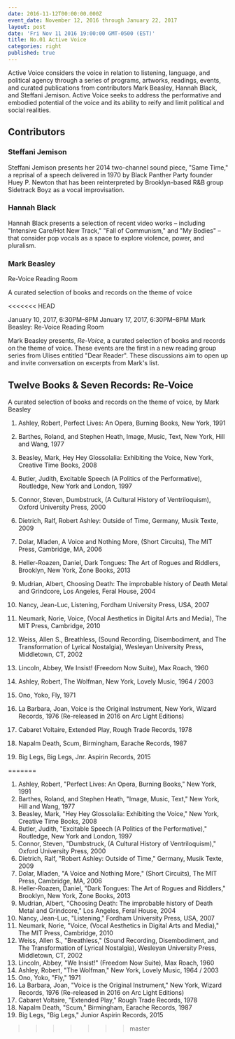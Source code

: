```yaml
---
date: 2016-11-12T00:00:00.000Z
event_date: November 12, 2016 through January 22, 2017
layout: post
date: 'Fri Nov 11 2016 19:00:00 GMT-0500 (EST)'
title: No.01 Active Voice
categories: right
published: true
---
```


Active Voice considers the voice in relation to listening, language, and political agency through a series of programs, artworks, readings, events, and curated publications from contributors Mark Beasley, Hannah Black, and Steffani Jemison. Active Voice seeks to address the performative and embodied potential of the voice and its ability to reify and limit political and social realities.

## Contributors

### Steffani Jemison

Steffani Jemison presents her 2014 two-channel sound piece, "Same Time," a reprisal of a speech delivered in 1970 by Black Panther Party founder Huey P. Newton that has been reinterpreted by Brooklyn-based R&B group Sidetrack Boyz as a vocal improvisation. 

### Hannah Black

Hannah Black presents a selection of recent video works – including "Intensive Care/Hot New Track," "Fall of Communism," and "My Bodies" – that consider pop vocals as a space to explore violence, power, and pluralism.

### Mark Beasley
Re-Voice Reading Room

A curated selection of books and records on the theme of voice

<<<<<<< HEAD


January 10, 2017, 6:30PM–8PM
January 17, 2017, 6:30PM–8PM
Mark Beasley: Re-Voice Reading Room

Mark Beasley presents, *Re-Voice*, a curated selection of books and records on the theme of voice. These events are the first in a new reading group series from Ulises entitled "Dear Reader". These discussions aim to open up and invite conversation on excerpts from Mark's list.


## Twelve Books & Seven Records: Re-Voice
A curated selection of books and records on the theme of voice, by Mark Beasley

1. Ashley, Robert, Perfect Lives: An Opera, Burning Books, New York, 1991

2. Barthes, Roland, and Stephen Heath, Image, Music, Text, New York, Hill and Wang, 1977

3. Beasley, Mark, Hey Hey Glossolalia: Exhibiting the Voice, New York, Creative Time Books, 2008

4. Butler, Judith, Excitable Speech (A Politics of the Performative), Routledge, New York and London, 1997

5. Connor, Steven, Dumbstruck, (A Cultural History of Ventriloquism), Oxford University Press, 2000

6. Dietrich, Ralf, Robert Ashley: Outside of Time, Germany, Musik Texte, 2009

7. Dolar, Mladen, A Voice and Nothing More, (Short Circuits), The MIT Press, Cambridge, MA, 2006

8. Heller-Roazen, Daniel, Dark Tongues: The Art of Rogues and Riddlers, Brooklyn, New York, Zone Books, 2013

9. Mudrian, Albert, Choosing Death: The improbable history of Death Metal and Grindcore, Los Angeles, Feral House, 2004

10. Nancy, Jean-Luc, Listening, Fordham University Press, USA, 2007

11. Neumark, Norie, Voice, (Vocal Aesthetics in Digital Arts and Media), The MIT Press, Cambridge, 2010

12. Weiss, Allen S., Breathless, (Sound Recording, Disembodiment, and The Transformation of Lyrical Nostalgia), Wesleyan University Press, Middletown, CT, 2002

13. Lincoln, Abbey, We Insist! (Freedom Now Suite), Max Roach, 1960

14. Ashley, Robert, The Wolfman, New York, Lovely Music, 1964 / 2003

15. Ono, Yoko, Fly, 1971

16. La Barbara, Joan, Voice is the Original Instrument, New York, Wizard Records, 1976 (Re-released in 2016 on Arc Light Editions)

17. Cabaret Voltaire, Extended Play, Rough Trade Records, 1978

18. Napalm Death, Scum, Birmingham, Earache Records, 1987

19. Big Legs, Big Legs, Jnr. Aspirin Records, 2015
 
=======
1. Ashley, Robert, "Perfect Lives: An Opera, Burning Books," New York, 1991
2. Barthes, Roland, and Stephen Heath, "Image, Music, Text," New York, Hill and Wang, 1977
3. Beasley, Mark, "Hey Hey Glossolalia: Exhibiting the Voice," New York, Creative Time Books, 2008
4. Butler, Judith, "Excitable Speech (A Politics of the Performative)," Routledge, New York and London, 1997
5. Connor, Steven, "Dumbstruck, (A Cultural History of Ventriloquism)," Oxford University Press, 2000
6. Dietrich, Ralf, "Robert Ashley: Outside of Time," Germany, Musik Texte, 2009
7. Dolar, Mladen, "A Voice and Nothing More," (Short Circuits), The MIT Press, Cambridge, MA, 2006
8. Heller-Roazen, Daniel, "Dark Tongues: The Art of Rogues and Riddlers," Brooklyn, New York, Zone Books, 2013
9. Mudrian, Albert, "Choosing Death: The improbable history of Death Metal and Grindcore," Los Angeles, Feral House, 2004
10. Nancy, Jean-Luc, "Listening," Fordham University Press, USA, 2007
11. Neumark, Norie, "Voice, (Vocal Aesthetics in Digital Arts and Media)," The MIT Press, Cambridge, 2010
12. Weiss, Allen S., "Breathless," (Sound Recording, Disembodiment, and The Transformation of Lyrical Nostalgia), Wesleyan University Press, Middletown, CT, 2002
13. Lincoln, Abbey, "We Insist!" (Freedom Now Suite), Max Roach, 1960
14. Ashley, Robert, "The Wolfman," New York, Lovely Music, 1964 / 2003
15. Ono, Yoko, "Fly," 1971
16. La Barbara, Joan, "Voice is the Original Instrument," New York, Wizard Records, 1976 (Re-released in 2016 on Arc Light Editions)
17. Cabaret Voltaire, "Extended Play," Rough Trade Records, 1978
18. Napalm Death, "Scum," Birmingham, Earache Records, 1987
19. Big Legs, "Big Legs," Junior Aspirin Records, 2015
>>>>>>> master
